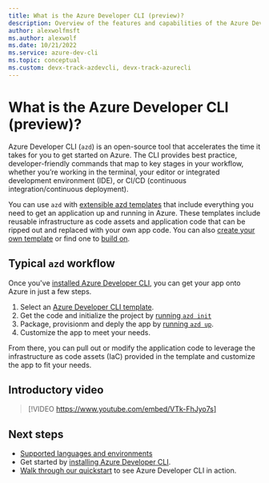 ```yaml
---
title: What is the Azure Developer CLI (preview)?
description: Overview of the features and capabilities of the Azure Developer CLI that helps developers be more productive when building and deploying apps to Azure.
author: alexwolfmsft
ms.author: alexwolf
ms.date: 10/21/2022
ms.service: azure-dev-cli
ms.topic: conceptual
ms.custom: devx-track-azdevcli, devx-track-azurecli
---
```


# What is the Azure Developer CLI (preview)?

Azure Developer CLI (`azd`) is an open-source tool that accelerates the time it takes for you to get started on Azure. The CLI provides best practice, developer-friendly commands that map to key stages in your workflow, whether you’re working in the terminal, your editor or integrated development environment (IDE), or CI/CD (continuous integration/continuous deployment).

You can use `azd` with [extensible azd templates](./azd-templates.md) that include everything you need to get an application up and running in Azure. These templates include reusable infrastructure as code assets and application code that can be ripped out and replaced with your own app code. You can also [create your own template](./make-azd-compatible.md?pivots=azd-create) or find one to [build on](./make-azd-compatible.md?pivots=azd-convert). 

## Typical `azd` workflow

Once you've [installed Azure Developer CLI](./install-azd.md), you can get your app onto Azure in just a few steps.

1. Select an [Azure Developer CLI template](./azd-templates.md#choose-a-template).
2. Get the code and initialize the project by [running `azd init`](./get-started.md)
3. Package, provisionm and deply the app by [running `azd up`](./get-started.md).
4. Customize the app to meet your needs.

From there, you can pull out or modify the application code to leverage the infrastructure as code assets (IaC) provided in the template and customize the app to fit your needs.

## Introductory video

> [!VIDEO https://www.youtube.com/embed/VTk-FhJyo7s]

## Next steps
- [Supported languages and environments](./supported-languages-environments.md)
- Get started by [installing Azure Developer CLI](./install-azd.md).
- [Walk through our quickstart](./get-started.md) to see Azure Developer CLI in action.
